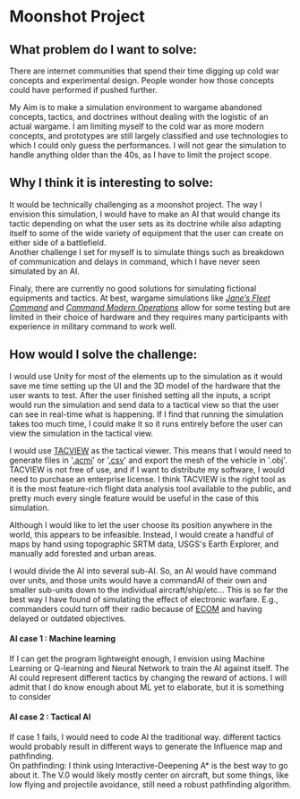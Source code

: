 # Moonshot Project
## What problem do I want to solve:
There are internet communities that spend their time digging up cold war concepts and experimental design. People wonder how those concepts could have performed if pushed further.

My Aim is to make a simulation environment to wargame abandoned concepts, tactics, and doctrines without dealing with the logistic of an actual wargame.
I am limiting myself to the cold war as more modern concepts, and prototypes are still largely classified and use technologies to which I could only guess the performances. I will not gear the simulation to handle anything older than the 40s, as I have to limit the project scope.

## Why I think it is interesting to solve:
It would be technically challenging as a moonshot project. The way I envision this simulation, I would have to make an AI that would change its tactic depending on what the user sets as its doctrine while also adapting itself to some of the wide variety of equipment that the user can create on either side of a battlefield.<br>
Another challenge I set for myself is to simulate things such as breakdown of communication and delays in command, which I have never seen simulated by an AI.<br>

Finaly, there are currently no good solutions for simulating fictional equipments and tactics. At best, wargame simulations like [*Jane’s Fleet Command*](https://sonalystscombatsimulations.com/fleet_command/index.html) and [*Command Modern Operations*](https://www.matrixgames.com/game/command-modern-operations) allow for some testing but are limited in their choice of hardware and they requires many participants with experience in military command to work well.

## How would I solve the challenge:
I would use Unity for most of the elements up to the simulation as it would save me time setting up the UI and the 3D model of the hardware that the user wants to test. After the user finished setting all the inputs, a script would run the simulation and send data to a tactical view so that the user can see in real-time what is happening. If I find that running the simulation takes too much time, I could make it so it runs entirely before the user can view the simulation in the tactical view.

I would use [TACVIEW](https://www.tacview.net/) as the tactical viewer. This means that I would need to generate files in '[.acmi](https://www.tacview.net/documentation/acmi/en/)' or '[.csv](https://www.tacview.net/documentation/csv/en/)' and export the mesh of the vehicle in '.obj'. TACVIEW is not free of use, and if I want to distribute my software, I would need to purchase an enterprise license.
I think TACVIEW is the right tool as it is the most feature-rich flight data analysis tool available to the public, and pretty much every single feature would be useful in the case of this simulation.

Although I would like to let the user choose its position anywhere in the world, this appears to be infeasible. Instead, I would create a handful of maps by hand using topographic SRTM data, USGS's Earth Explorer, and manually add forested and urban areas.

I would divide the AI into several sub-AI. So, an AI would have command over units, and those units would have a commandAI of their own and smaller sub-units down to the individual aircraft/ship/etc... This is so far the best way I have found of simulating the effect of electronic warfare. E.g., commanders could turn off their radio because of [ECOM](https://www.globalsecurity.org/military/library/policy/navy/nrtc/14226_ch3.pdf) and having delayed or outdated objectives.
#### AI case 1 : Machine learning
If I can get the program lightweight enough, I envision using Machine Learning or Q-learning and Neural Network to train the AI against itself. The AI could represent different tactics by changing the reward of actions. I will admit that I do know enough about ML yet to elaborate, but it is something to consider

#### AI case 2 : Tactical AI
If case 1 fails, I would need to code AI the traditional way. different tactics would probably result in different ways to generate the Influence map and pathfinding.<br>
On pathfinding: I think using Interactive-Deepening A* is the best way to go about it. The V.0 would likely mostly center on aircraft, but some things, like low flying and projectile avoidance, still need a robust pathfinding algorithm.
